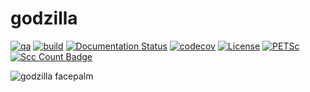 godzilla
=====

[![qa](https://github.com/andrsd/godzilla/actions/workflows/qa.yml/badge.svg)](https://github.com/andrsd/godzilla/actions/workflows/qa.yml)
[![build](https://github.com/andrsd/godzilla/actions/workflows/build.yml/badge.svg?branch=main&event=push)](https://github.com/andrsd/godzilla/actions/workflows/build.yml)
[![Documentation Status](https://readthedocs.org/projects/godzilla-fem/badge/?version=latest)](https://godzilla-fem.readthedocs.io/en/latest/?badge=latest)
[![codecov](https://codecov.io/gh/andrsd/godzilla/branch/main/graph/badge.svg?token=7KL45W9Z4G)](https://codecov.io/gh/andrsd/godzilla)
[![License](http://img.shields.io/:license-mit-blue.svg)](https://andrsd.mit-license.org/)
[![PETSc](https://img.shields.io/badge/PETSc-3.17-red)](https://petsc.org/)
[![Scc Count Badge](https://sloc.xyz/github/andrsd/godzilla/)](https://github.com/andrsd/godzilla/)


![godzilla facepalm](https://img.memecdn.com/godzilla-facepalm_o_204968.jpg)
